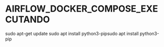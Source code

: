 # AIRFLOW_DOCKER_COMPOSE_EXECUTANDO

sudo apt-get update
sudo apt install python3-pipsudo apt install python3-pip
